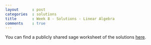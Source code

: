 ```yaml
---
layout      : post
categories  : solutions
title       : Week 8 - Solutions - Linear Algebra
comments    : true
---
```


You can find a publicly shared sage worksheet of the solutions [here](https://cloud.sagemath.com/projects/c5be8454-3f27-4e5a-865c-590833f25333/files/SageWeek08.sagews).

